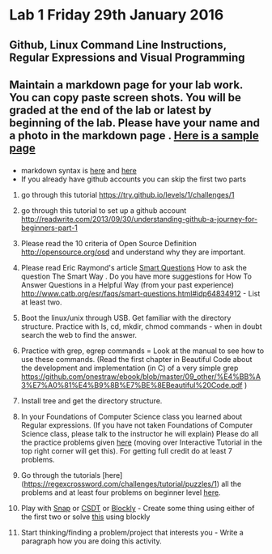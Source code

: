 # Lab 1  Friday 29th January 2016

## Github, Linux Command Line Instructions, Regular Expressions and Visual Programming

## Maintain a markdown page for your lab work. You can copy paste screen shots. You will be graded at the end of the lab or latest by beginning of the lab. Please have your name and a photo in the markdown page . [Here is a sample page](https://github.com/mskmoorthy/Doc-ex1/blob/master/lab-1-sample.Md) 
###
- markdown syntax is [here](https://help.github.com/articles/basic-writing-and-formatting-syntax/) and [here](https://guides.github.com/features/mastering-markdown/) 
- If you already have github accounts you can skip the first two parts

1. go through this tutorial https://try.github.io/levels/1/challenges/1

2. go through this tutorial to set up a github account http://readwrite.com/2013/09/30/understanding-github-a-journey-for-beginners-part-1

201. Please read the 10 criteria of Open Source Definition http://opensource.org/osd and understand why they are important.

21. Please read Eric Raymond's article [Smart Questions](http://www.catb.org/esr/faqs/smart-questions.html) How to ask the question The Smart Way . Do you have more suggestions for How To Answer Questions in a Helpful Way (from your past experience) http://www.catb.org/esr/faqs/smart-questions.html#idp64834912  - List at least two.

3. Boot the linux/unix through USB. Get familiar with the directory structure.
Practice with ls, cd, mkdir, chmod commands - when in doubt search the web to find the answer.

31. Practice with grep, egrep commands = Look at the manual to see how to use these commands. (Read the first chapter in Beautiful Code about the development and implementation (in C) of a very simple grep https://github.com/onestraw/ebook/blob/master/09_other/%E4%BB%A3%E7%A0%81%E4%B9%8B%E7%BE%8EBeautiful%20Code.pdf 
 )

4. Install tree and get the directory structure.

5. In your Foundations of Computer Science class you learned about Regular expressions. (If you have not taken Foundations of Computer Science class, please talk to the instructor he will explain)  Please do all 
the practice problems given [here](http://regexone.com/) (moving over Interactive Tutorial in the top right corner will get this). For getting full credit do at least 7 problems.

51. Go through the tutorials [here] (https://regexcrossword.com/challenges/tutorial/puzzles/1) all the problems and at least four problems on beginner level [here](https://regexcrossword.com/challenges/beginner/puzzles/1 ).  

6. Play with [Snap](http://snap.berkeley.edu/) or [CSDT](https://community.csdt.rpi.edu/) or
[Blockly](https://blockly-games.appspot.com/) - Create some thing using either of the first two or solve [this](https://blockly-games.appspot.com/maze?lang=en&level=10&skin=0) using blockly

7. Start thinking/finding a problem/project that interests you - Write a paragraph how you are doing this activity.
